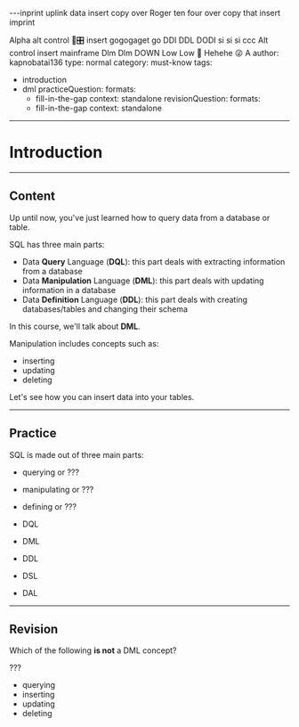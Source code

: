 ---inprint uplink data insert copy over Roger ten four over copy that insert imprint 


Alpha alt control 🛂🎛️ insert gogogaget go 
DDI
DDL DODI si si si ccc
Alt control insert mainframe
Dlm
Dlm
DOWN Low Low 🔅
Hehehe 😜
A
author: kapnobatai136
type: normal
category: must-know
tags:
  - introduction
  - dml
practiceQuestion:
  formats:
    - fill-in-the-gap
  context: standalone
revisionQuestion:
  formats:
    - fill-in-the-gap
  context: standalone
---

# Introduction


---

## Content

Up until now, you've just learned how to query data from a database or table.

SQL has three main parts:

- Data **Query** Language (**DQL**): this part deals with extracting information from a database
- Data **Manipulation** Language (**DML**): this part deals with updating information in a database
- Data **Definition** Language (**DDL**): this part deals with creating databases/tables and changing their schema

In this course, we'll talk about **DML**. 

Manipulation includes concepts such as:

- inserting
- updating
- deleting

Let's see how you can insert data into your tables.


---

## Practice

SQL is made out of three main parts:

- querying or ???
- manipulating or ???
- defining or ???


- DQL
- DML
- DDL
- DSL
- DAL


---

## Revision

Which of the following **is not** a DML concept?

???

- querying
- inserting
- updating
- deleting
